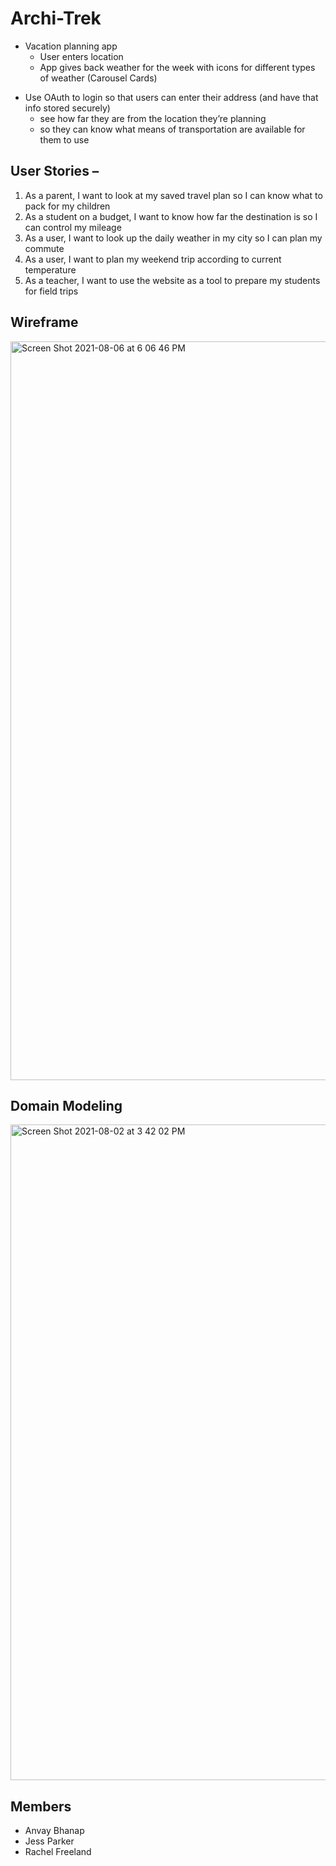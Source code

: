 # Archi-Trek

- Vacation planning app
  - User enters location
  - App gives back weather for the week with icons for different types of weather (Carousel Cards)
<!--   - Also gives suggestions for what to pack
      - (Based on temperature, number of days the trip is, whether or not there will be swimming involved, etc) -->
  - Use OAuth to login so that users can enter their address (and have that info stored securely)
    - see how far they are from the location they’re planning 
    - so they can know what means of transportation are available for them to use 


## User Stories – 
1. As a parent, I want to look at my saved travel plan so I can know what to pack for my children
2. As a student on a budget, I want to know how far the destination is so I can control my mileage 
3. As a user, I want to look up the daily weather in my city so I can plan my commute 
4. As a user, I want to plan my weekend trip according to current temperature 
5. As a teacher, I want to use the website as a tool to prepare my students for field trips

## Wireframe
<img width="1182" alt="Screen Shot 2021-08-06 at 6 06 46 PM" src="https://user-images.githubusercontent.com/53208269/128583183-604b45e1-1cdf-4657-9319-adb896c62146.png">


## Domain Modeling
<img width="1049" alt="Screen Shot 2021-08-02 at 3 42 02 PM" src="https://user-images.githubusercontent.com/53208269/127932614-ad8bd596-9ac9-4242-954b-a418325f08bb.png">



## Members
- Anvay Bhanap
- Jess Parker
- Rachel Freeland

